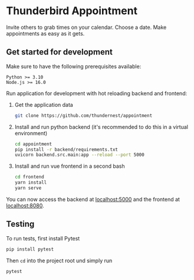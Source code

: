# Thunderbird Appointment

Invite others to grab times on your calendar. Choose a date. Make appointments as easy as it gets.

## Get started for development

Make sure to have the following prerequisites available:

```plain
Python >= 3.10
Node.js >= 16.0
```

Run application for development with hot reloading backend and frontend:

1. Get the application data

    ```bash
    git clone https://github.com/thundernest/appointment
    ```

2. Install and run python backend (it's recommended to do this in a virtual environment)

    ```bash
    cd appointment
    pip install -r backend/requirements.txt
    uvicorn backend.src.main:app --reload --port 5000
    ```

3. Install and run vue frontend in a second bash

    ```bash
    cd frontend
    yarn install
    yarn serve
    ```

You can now access the backend at [localhost:5000](http://localhost:5000) and the frontend at [localhost:8080](http://localhost:8080).

## Testing

To run tests, first install Pytest

```bash
pip install pytest
```

Then `cd` into the project root und simply run

```bash
pytest
```

